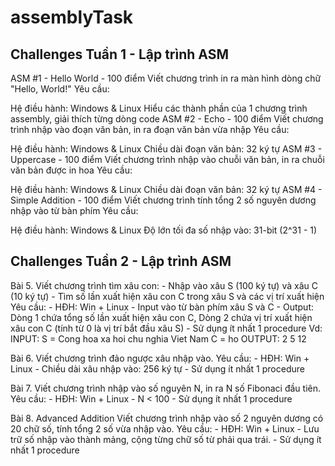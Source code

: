 # assemblyTask
## Challenges Tuần 1 - Lập trình ASM

ASM #1 - Hello World - 100 điểm Viết chương trình in ra màn hình dòng chữ "Hello, World!" Yêu cầu:

Hệ điều hành: Windows & Linux
Hiểu các thành phần của 1 chương trình assembly, giải thích từng dòng code
ASM #2 - Echo - 100 điểm Viết chương trình nhập vào đoạn văn bản, in ra đoạn văn bản vừa nhập Yêu cầu:

Hệ điều hành: Windows & Linux
Chiều dài đoạn văn bản: 32 ký tự
ASM #3 - Uppercase - 100 điểm Viết chương trình nhập vào chuỗi văn bản, in ra chuỗi văn bản được in hoa Yêu cầu:

Hệ điều hành: Windows & Linux
Chiều dài đoạn văn bản: 32 ký tự
ASM #4 - Simple Addition - 100 điểm Viết chương trình tính tổng 2 số nguyên dương nhập vào từ bàn phím Yêu cầu:

Hệ điều hành: Windows & Linux
Độ lớn tối đa số nhập vào: 31-bit (2^31 - 1)

## Challenges Tuần 2 - Lập trình ASM

Bài 5. Viết chương trình tìm xâu con: - Nhập vào xâu S (100 ký tự) và xâu C (10 ký tự) - Tìm số lần xuất hiện xâu con C trong xâu S và các vị trí xuất hiện Yêu cầu: - HĐH: Win + Linux - Input vào từ bàn phím xâu S và C - Output: Dòng 1 chứa tổng số lần xuất hiện xâu con C, Dòng 2 chứa vị trí xuất hiện xâu con C (tính từ 0 là vị trí bắt đầu xâu S) - Sử dụng ít nhất 1 procedure Vd: INPUT: S = Cong hoa xa hoi chu nghia Viet Nam C = ho OUTPUT: 2 5 12

Bài 6. Viết chương trình đảo ngược xâu nhập vào. Yêu cầu: - HĐH: Win + Linux - Chiều dài xâu nhập vào: 256 ký tự - Sử dụng ít nhất 1 procedure

Bài 7. Viết chương trình nhập vào số nguyên N, in ra N số Fibonaci đầu tiên. Yêu cầu: - HĐH: Win + Linux - N < 100 - Sử dụng ít nhất 1 procedure

Bài 8. Advanced Addition Viết chương trình nhập vào số 2 nguyên dương có 20 chữ số, tính tổng 2 số vừa nhập vào. Yêu cầu: - HĐH: Win + Linux - Lưu trữ số nhập vào thành mảng, cộng từng chữ số từ phải qua trái. - Sử dụng ít nhất 1 procedure
